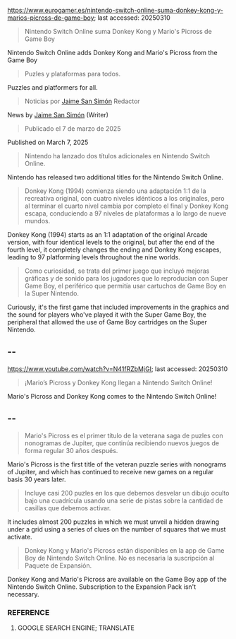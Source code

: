 https://www.eurogamer.es/nintendo-switch-online-suma-donkey-kong-y-marios-picross-de-game-boy; last accessed: 20250310

> Nintendo Switch Online suma Donkey Kong y Mario's Picross de Game Boy

Nintendo Switch Online adds Donkey Kong and Mario's Picross from the Game Boy

> Puzles y plataformas para todos.

Puzzles and platformers for all.

> Noticias por [Jaime San Simón](https://www.eurogamer.es/authors/jaime-san-simon) Redactor

News by [Jaime San Simón](https://www.eurogamer.es/authors/jaime-san-simon) (Writer)

> Publicado el 7 de marzo de 2025

Published on March 7, 2025

> Nintendo ha lanzado dos títulos adicionales en Nintendo Switch Online.

Nintendo has released two additional titles for the Nintendo Switch Online.

> Donkey Kong (1994) comienza siendo una adaptación 1:1 de la recreativa original, con cuatro niveles idénticos a los originales, pero al terminar el cuarto nivel cambia por completo el final y Donkey Kong escapa, conduciendo a 97 niveles de plataformas a lo largo de nueve mundos.

Donkey Kong (1994) starts as an 1:1 adaptation of the original Arcade version, with four identical levels to the original, but after the end of the fourth level, it completely changes the ending and Donkey Kong escapes, leading to 97 platforming levels throughout the nine worlds.

> Como curiosidad, se trata del primer juego que incluyó mejoras gráficas y de sonido para los jugadores que lo reproducían con Super Game Boy, el periférico que permitía usar cartuchos de Game Boy en la Super Nintendo. 

Curiously, it's the first game that included improvements in the graphics and the sound for players who've played it with the Super Game Boy, the peripheral that allowed the use of Game Boy cartridges on the Super Nintendo.

## --

https://www.youtube.com/watch?v=N41fRZbMjGI; last accessed: 20250310

> ¡Mario’s Picross y Donkey Kong llegan a Nintendo Switch Online! 

Mario's Picross and Donkey Kong comes to the Nintendo Switch Online!
 
## --

> Mario's Picross es el primer título de la veterana saga de puzles con nonogramas de Jupiter, que continúa recibiendo nuevos juegos de forma regular 30 años después.

Mario's Picross is the first title of the veteran puzzle series with nonograms of Jupiter, and which has continued to receive new games on a regular basis 30 years later.

> Incluye casi 200 puzles en los que debemos desvelar un dibujo oculto bajo una cuadrícula usando una serie de pistas sobre la cantidad de casillas que debemos activar.

It includes almost 200 puzzles in which we must unveil a hidden drawing under a grid using a series of clues on the number of squares that we must activate.

> Donkey Kong y Mario's Picross están disponibles en la app de Game Boy de Nintendo Switch Online. No es necesaria la suscripción al Paquete de Expansión. 

Donkey Kong and Mario's Picross are available on the Game Boy app of the Nintendo Switch Online. Subscription to the Expansion Pack isn't necessary. 

### REFERENCE

1) GOOGLE SEARCH ENGINE; TRANSLATE